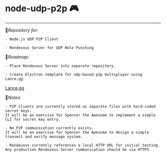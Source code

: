# node-udp-p2p :video_game:
____

:gem:*Repository for:*

    - Node.js UDP P2P Client 

    - Rendevous Server for UDP Hole Punching 

:gem:*Roadmap:*

    - Place Rendevous Server into separate repository.

    - Create Electron template for udp-based p2p multiplayer using Lance.gg.
[Lance.gg](http://lance.gg)

:gem:*Notes:*

    - P2P Clients are currently stored as separate files with hard-coded secret keys. 
    It will be an exercise for Spencer the Awesome to implement a simple CLI for secret key entry.

    - No P2P communication currently exists. 
    It will be an exercise for Spencer the Awesome to design a simple transmit and verify message system.
    
    - Rendevous currently references a local HTTP URL for initial testing. 
    Any production Rendevous Server communication should be via HTTPS.